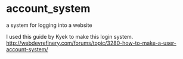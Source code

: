 account_system
==============
a system for logging into a website

I used this guide by Kyek to make this login system.
http://webdevrefinery.com/forums/topic/3280-how-to-make-a-user-account-system/
